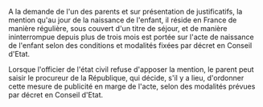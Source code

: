 A la demande de l'un des parents et sur présentation de justificatifs, la mention qu'au jour de la naissance de l'enfant, il réside en France de manière régulière, sous couvert d'un titre de séjour, et de manière ininterrompue depuis plus de trois mois est portée sur l'acte de naissance de l'enfant selon des conditions et modalités fixées par décret en Conseil d'Etat.  

  

Lorsque l'officier de l'état civil refuse d'apposer la mention, le parent peut saisir le procureur de la République, qui décide, s'il y a lieu, d'ordonner cette mesure de publicité en marge de l'acte, selon des modalités prévues par décret en Conseil d'Etat.

